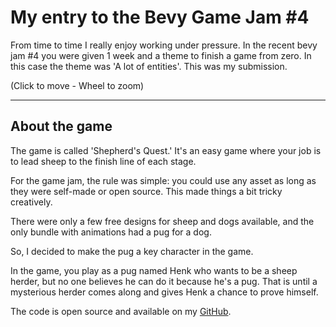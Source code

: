 # My entry to the Bevy Game Jam #4

From time to time I really enjoy working under pressure. In the recent bevy jam #4
you were given 1 week and a theme to finish a game from zero. In this case the theme
was 'A lot of entities'. This was my submission.

<wasm-frame track="shepard-play" src="/wasm/shepherd/index.html" cover="/wasm/shepherd/screen.jpeg">
</wasm-frame>

(Click to move - Wheel to zoom)

---

## About the game

The game is called 'Shepherd's Quest.' It's an easy game where your job is to lead sheep to
the finish line of each stage.

For the game jam, the rule was simple: you could use any asset
as long as they were self-made or open source. This made things a bit tricky creatively.

There were only a few free designs for sheep and dogs available, and the only bundle with animations
had a pug for a dog.

So, I decided to make the pug a key character in the game.

In the game, you play as a pug named Henk who wants to be a sheep herder, but no one believes
he can do it because he's a pug. That is until a mysterious herder comes along and gives Henk a chance to prove himself.

The code is open source and available on my [GitHub](https://github.com/Lommix/shepherds_quest).
